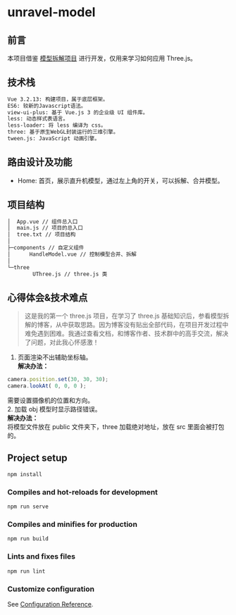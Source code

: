 # unravel-model

## 前言
本项目借鉴 [模型拆解项目](https://blog.csdn.net/qq_39503511/article/details/115598219) 进行开发，仅用来学习如何应用 Three.js。

## 技术栈
``` bash
Vue 3.2.13: 构建项目，属于底层框架。
ES6: 较新的Javascript语法。
view-ui-plus: 基于 Vue.js 3 的企业级 UI 组件库。
less: 动态样式表语言。
less-loader: 将 less 编译为 css。
three: 基于原生WebGL封装运行的三维引擎。
tween.js: JavaScript 动画引擎。
```

## 路由设计及功能
- Home: 首页，展示直升机模型，通过左上角的开关，可以拆解、合并模型。

## 项目结构
``` bash
│  App.vue // 组件总入口
│  main.js // 项目的总入口
│  tree.txt // 项目结构
│      
├─components // 自定义组件
│      HandleModel.vue // 控制模型合并、拆解
│      
└─three
        UThree.js // three.js 类
```

## 心得体会&技术难点
> 这是我的第一个 three.js 项目，在学习了 three.js 基础知识后，参看模型拆解的博客，从中获取思路。因为博客没有贴出全部代码，在项目开发过程中难免遇到困难。我通过查看文档，和博客作者、技术群中的高手交流，解决了问题，对此我心怀感激！
1. 页面渲染不出辅助坐标轴。  
**解决办法：**  
```javascript
camera.position.set(30, 30, 30);
camera.lookAt( 0, 0, 0 );
```
需要设置摄像机的位置和方向。  
2. 加载 obj 模型时显示路径错误。  
**解决办法：**  
将模型文件放在 public 文件夹下，three 加载绝对地址，放在 src 里面会被打包的。  

## Project setup
```
npm install
```

### Compiles and hot-reloads for development
```
npm run serve
```

### Compiles and minifies for production
```
npm run build
```

### Lints and fixes files
```
npm run lint
```

### Customize configuration
See [Configuration Reference](https://cli.vuejs.org/config/).

